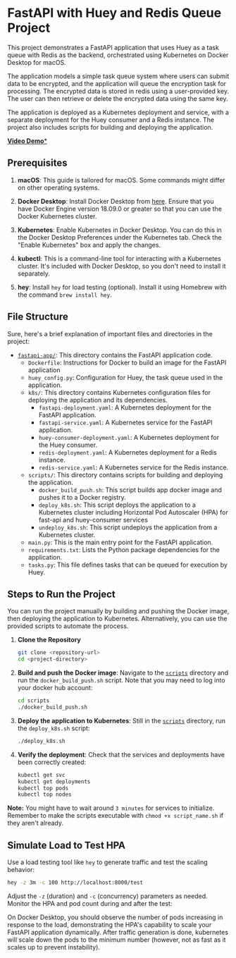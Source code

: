 # FastAPI with Huey and Redis Queue Project

This project demonstrates a FastAPI application that uses Huey as a task queue with Redis as the backend, orchestrated using Kubernetes on Docker Desktop for macOS. 

The application models a simple task queue system where users can submit data to be encrypted, and the application will queue the encryption task for processing. The encrypted data is stored in redis using a user-provided key. The user can then retrieve or delete the encrypted data using the same key.

The application is deployed as a Kubernetes deployment and service, with a separate deployment for the Huey consumer and a Redis instance. The project also includes scripts for building and deploying the application.

[**Video Demo***](https://www.loom.com/share/e607319673ee46d597b373e561b50854?sid=73727263-d6ed-423a-a1bf-61df7580210f)

## Prerequisites

1. **macOS**: This guide is tailored for macOS. Some commands might differ on other operating systems.

2. **Docker Desktop**: Install Docker Desktop from [here](https://www.docker.com/products/docker-desktop). Ensure that you have Docker Engine version 18.09.0 or greater so that you can use the Docker Kubernetes cluster.

3. **Kubernetes**: Enable Kubernetes in Docker Desktop. You can do this in the Docker Desktop Preferences under the Kubernetes tab. Check the "Enable Kubernetes" box and apply the changes.

4. **kubectl**: This is a command-line tool for interacting with a Kubernetes cluster. It's included with Docker Desktop, so you don't need to install it separately.

5. **hey**: Install `hey` for load testing (optional). Install it using Homebrew with the command `brew install hey`.

## File Structure

Sure, here's a brief explanation of important files and directories in the project:

- [`fastapi-app/`](command:_github.copilot.openRelativePath?%5B%22fastapi-app%2F%22%5D "fastapi-app/"): This directory contains the FastAPI application code.
  - `Dockerfile`: Instructions for Docker to build an image for the FastAPI application
  - `huey_config.py`: Configuration for Huey, the task queue used in the application.
  - `k8s/`: This directory contains Kubernetes configuration files for deploying the application and its dependencies.
    - `fastapi-deployment.yaml`: A Kubernetes deployment for the FastAPI application.
    - `fastapi-service.yaml`: A Kubernetes service for the FastAPI application.
    - `huey-consumer-deployment.yaml`: A Kubernetes deployment for the Huey consumer.
    - `redis-deployment.yaml`: A Kubernetes deployment for a Redis instance.
    - `redis-service.yaml`: A Kubernetes service for the Redis instance.
  - `scripts/`: This directory contains scripts for building and deploying the application.
    - `docker_build_push.sh`: This script builds app docker image and pushes it to a Docker registry.
    - `deploy_k8s.sh`: This script deploys the application to a Kubernetes cluster including Horizontal Pod Autoscaler (HPA) for fast-api and huey-consumer services
    - `undeploy_k8s.sh`: This script undeploys the application from a Kubernetes cluster.
  - `main.py`: This is the main entry point for the FastAPI application.
  - `requirements.txt`: Lists the Python package dependencies for the application.
  - `tasks.py`: This file defines tasks that can be queued for execution by Huey.
  

## Steps to Run the Project

You can run the project manually by building and pushing the Docker image, then deploying the application to Kubernetes. Alternatively, you can use the provided scripts to automate the process.

1. **Clone the Repository**

    ```bash
    git clone <repository-url>
    cd <project-directory>
    ```

2. **Build and push the Docker image**: Navigate to the [`scripts`](scripts/) directory and run the `docker_build_push.sh` script. Note that you may need to log into your docker hub account:

    ```bash
    cd scripts
    ./docker_build_push.sh
    ```

3. **Deploy the application to Kubernetes**: Still in the [`scripts`](scripts/) directory, run the `deploy_k8s.sh` script:

    ```bash
    ./deploy_k8s.sh
    ```

4. **Verify the deployment**: Check that the services and deployments have been correctly created:

    ```bash
    kubectl get svc
    kubectl get deployments
    kubectl top pods
    kubectl top nodes
    ```

**Note:** You might have to wait around `3 minutes` for services to initialize. Remember to make the scripts executable with `chmod +x script_name.sh` if they aren't already. 

## Simulate Load to Test HPA

Use a load testing tool like `hey` to generate traffic and test the scaling behavior:

```bash
hey -z 3m -c 100 http://localhost:8000/test
```

Adjust the `-z` (duration) and `-c` (concurrency) parameters as needed. Monitor the HPA and pod count during and after the test:

On Docker Desktop, you should observe the number of pods increasing in response to the load, demonstrating the HPA's capability to scale your FastAPI application dynamically. After traffic generation is done, kubernetes will scale down the pods to the minimum number (however, not as fast as it scales up to prevent instability).
